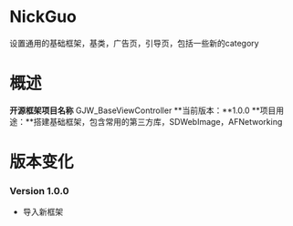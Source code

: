 # NickGuo
设置通用的基础框架，基类，广告页，引导页，包括一些新的category

# 概述
**开源框架项目名称** GJW_BaseViewController
**当前版本：**1.0.0
**项目用途：**搭建基础框架，包含常用的第三方库，SDWebImage，AFNetworking

# 版本变化
### Version 1.0.0
* 导入新框架